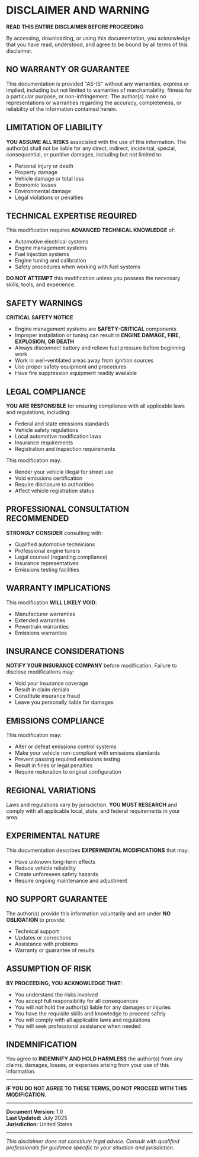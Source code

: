 # DISCLAIMER AND WARNING

**READ THIS ENTIRE DISCLAIMER BEFORE PROCEEDING**

By accessing, downloading, or using this documentation, you acknowledge that you have read, understood, and agree to be bound by all terms of this disclaimer.

## NO WARRANTY OR GUARANTEE

This documentation is provided "AS-IS" without any warranties, express or implied, including but not limited to warranties of merchantability, fitness for a particular purpose, or non-infringement. The author(s) make no representations or warranties regarding the accuracy, completeness, or reliability of the information contained herein.

## LIMITATION OF LIABILITY

**YOU ASSUME ALL RISKS** associated with the use of this information. The author(s) shall not be liable for any direct, indirect, incidental, special, consequential, or punitive damages, including but not limited to:
- Personal injury or death
- Property damage
- Vehicle damage or total loss
- Economic losses
- Environmental damage
- Legal violations or penalties

## TECHNICAL EXPERTISE REQUIRED

This modification requires **ADVANCED TECHNICAL KNOWLEDGE** of:
- Automotive electrical systems
- Engine management systems
- Fuel injection systems
- Engine tuning and calibration
- Safety procedures when working with fuel systems

**DO NOT ATTEMPT** this modification unless you possess the necessary skills, tools, and experience.

## SAFETY WARNINGS

**CRITICAL SAFETY NOTICE**

- Engine management systems are **SAFETY-CRITICAL** components
- Improper installation or tuning can result in **ENGINE DAMAGE, FIRE, EXPLOSION, OR DEATH**
- Always disconnect battery and relieve fuel pressure before beginning work
- Work in well-ventilated areas away from ignition sources
- Use proper safety equipment and procedures
- Have fire suppression equipment readily available

## LEGAL COMPLIANCE

**YOU ARE RESPONSIBLE** for ensuring compliance with all applicable laws and regulations, including:
- Federal and state emissions standards
- Vehicle safety regulations
- Local automotive modification laws
- Insurance requirements
- Registration and inspection requirements

This modification may:
- Render your vehicle illegal for street use
- Void emissions certification
- Require disclosure to authorities
- Affect vehicle registration status

## PROFESSIONAL CONSULTATION RECOMMENDED

**STRONGLY CONSIDER** consulting with:
- Qualified automotive technicians
- Professional engine tuners
- Legal counsel (regarding compliance)
- Insurance representatives
- Emissions testing facilities

## WARRANTY IMPLICATIONS

This modification **WILL LIKELY VOID**:
- Manufacturer warranties
- Extended warranties
- Powertrain warranties
- Emissions warranties

## INSURANCE CONSIDERATIONS

**NOTIFY YOUR INSURANCE COMPANY** before modification. Failure to disclose modifications may:
- Void your insurance coverage
- Result in claim denials
- Constitute insurance fraud
- Leave you personally liable for damages

## EMISSIONS COMPLIANCE

This modification may:
- Alter or defeat emissions control systems
- Make your vehicle non-compliant with emissions standards
- Prevent passing required emissions testing
- Result in fines or legal penalties
- Require restoration to original configuration

## REGIONAL VARIATIONS

Laws and regulations vary by jurisdiction. **YOU MUST RESEARCH** and comply with all applicable local, state, and federal requirements in your area.

## EXPERIMENTAL NATURE

This documentation describes **EXPERIMENTAL MODIFICATIONS** that may:
- Have unknown long-term effects
- Reduce vehicle reliability
- Create unforeseen safety hazards
- Require ongoing maintenance and adjustment

## NO SUPPORT GUARANTEE

The author(s) provide this information voluntarily and are under **NO OBLIGATION** to provide:
- Technical support
- Updates or corrections
- Assistance with problems
- Warranty or guarantee of results

## ASSUMPTION OF RISK

**BY PROCEEDING, YOU ACKNOWLEDGE THAT:**
- You understand the risks involved
- You accept full responsibility for all consequences
- You will not hold the author(s) liable for any damages or injuries
- You have the requisite skills and knowledge to proceed safely
- You will comply with all applicable laws and regulations
- You will seek professional assistance when needed

## INDEMNIFICATION

You agree to **INDEMNIFY AND HOLD HARMLESS** the author(s) from any claims, damages, losses, or expenses arising from your use of this information.

---

**IF YOU DO NOT AGREE TO THESE TERMS, DO NOT PROCEED WITH THIS MODIFICATION.**

---

**Document Version:** 1.0  
**Last Updated:** July 2025  
**Jurisdiction:** United States

---

*This disclaimer does not constitute legal advice. Consult with qualified professionals for guidance specific to your situation and jurisdiction.*
